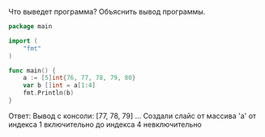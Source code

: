 Что выведет программа? Объяснить вывод программы.

```go
package main

import (
    "fmt"
)

func main() {
    a := [5]int{76, 77, 78, 79, 80}
    var b []int = a[1:4]
    fmt.Println(b)
}
```

Ответ:
Вывод с консоли:
[77, 78, 79]
...
Создали слайс от массива 'a' от индекса 1 включительно до индекса 4 невключительно
